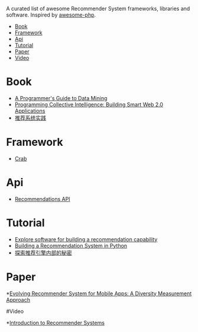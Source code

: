 A curated list of awesome Recommender System frameworks, libraries and software. Inspired by [awesome-php](https://github.com/vinta/awesome-python).

- [Book](#book)
- [Framework](#framework)
- [Api](#api)
- [Tutorial](#tutorial)
- [Paper](#paper)
- [Video](#video)

# Book

* [A Programmer's Guide to Data Mining](http://guidetodatamining.com/)
* [Programming Collective Intelligence: Building Smart Web 2.0 Applications](http://amzn.com/0596529325)
* [推荐系统实践](http://www.amazon.cn/dp/B008AK5YJO)


# Framework

* [Crab](http://muricoca.github.io/crab/)

# Api

* [Recommendations API](https://developer.bestbuy.com/documentation/recommendations-api)

# Tutorial

* [Explore software for building a recommendation capability](http://www.ibm.com/developerworks/library/os-recommender2/)
* [Building a Recommendation System in Python](http://nbviewer.ipython.org/gist/glamp/20a18d52c539b87de2af) 
* [探索推荐引擎内部的秘密](http://www.ibm.com/developerworks/cn/web/1103_zhaoct_recommstudy1/index.html)

# Paper

*[Evolving Recommender System for Mobile Apps: A Diversity Measurement Approach](https://www.google.com.hk/url?sa=t&rct=j&q=&esrc=s&source=web&cd=1&ved=0CCAQFjAA&url=http%3A%2F%2Fdx.doi.org%2F10.6029%2Fsmartcr.2013.03.001&ei=3akHVLObNsHi8AW61ICwAQ&usg=AFQjCNGKjF0IpVyBRh53G-PEJIRBXkogMg&cad=rjt)

#Video

*[Introduction to Recommender Systems](https://www.coursera.org/course/recsys)
